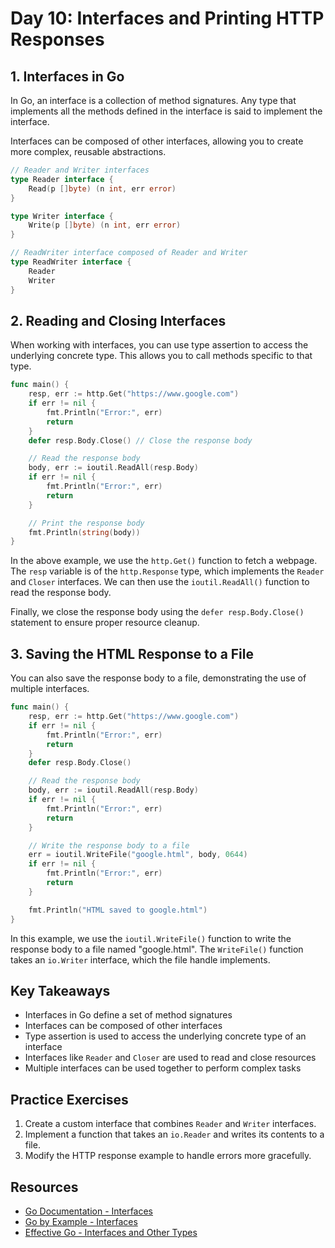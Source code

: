 # Day 10: Interfaces and Printing HTTP Responses

## 1. Interfaces in Go
In Go, an interface is a collection of method signatures. Any type that implements all the methods defined in the interface is said to implement the interface.

Interfaces can be composed of other interfaces, allowing you to create more complex, reusable abstractions.

```go
// Reader and Writer interfaces
type Reader interface {
    Read(p []byte) (n int, err error)
}

type Writer interface {
    Write(p []byte) (n int, err error)
}

// ReadWriter interface composed of Reader and Writer
type ReadWriter interface {
    Reader
    Writer
}
```

## 2. Reading and Closing Interfaces
When working with interfaces, you can use type assertion to access the underlying concrete type. This allows you to call methods specific to that type.

```go
func main() {
    resp, err := http.Get("https://www.google.com")
    if err != nil {
        fmt.Println("Error:", err)
        return
    }
    defer resp.Body.Close() // Close the response body

    // Read the response body
    body, err := ioutil.ReadAll(resp.Body)
    if err != nil {
        fmt.Println("Error:", err)
        return
    }

    // Print the response body
    fmt.Println(string(body))
}
```

In the above example, we use the `http.Get()` function to fetch a webpage. The `resp` variable is of the `http.Response` type, which implements the `Reader` and `Closer` interfaces. We can then use the `ioutil.ReadAll()` function to read the response body.

Finally, we close the response body using the `defer resp.Body.Close()` statement to ensure proper resource cleanup.

## 3. Saving the HTML Response to a File
You can also save the response body to a file, demonstrating the use of multiple interfaces.

```go
func main() {
    resp, err := http.Get("https://www.google.com")
    if err != nil {
        fmt.Println("Error:", err)
        return
    }
    defer resp.Body.Close()

    // Read the response body
    body, err := ioutil.ReadAll(resp.Body)
    if err != nil {
        fmt.Println("Error:", err)
        return
    }

    // Write the response body to a file
    err = ioutil.WriteFile("google.html", body, 0644)
    if err != nil {
        fmt.Println("Error:", err)
        return
    }

    fmt.Println("HTML saved to google.html")
}
```

In this example, we use the `ioutil.WriteFile()` function to write the response body to a file named "google.html". The `WriteFile()` function takes an `io.Writer` interface, which the file handle implements.

## Key Takeaways
- Interfaces in Go define a set of method signatures
- Interfaces can be composed of other interfaces
- Type assertion is used to access the underlying concrete type of an interface
- Interfaces like `Reader` and `Closer` are used to read and close resources
- Multiple interfaces can be used together to perform complex tasks

## Practice Exercises
1. Create a custom interface that combines `Reader` and `Writer` interfaces.
2. Implement a function that takes an `io.Reader` and writes its contents to a file.
3. Modify the HTTP response example to handle errors more gracefully.

## Resources
- [Go Documentation - Interfaces](https://golang.org/doc/effective_go.html#interfaces)
- [Go by Example - Interfaces](https://gobyexample.com/interfaces)
- [Effective Go - Interfaces and Other Types](https://golang.org/doc/effective_go.html#interfaces_and_types)